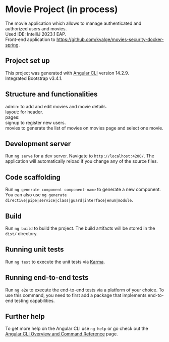 # Movie Project (in process)  
The movie application which allows to manage authenticated and authorized users and movies.  
Used IDE: IntelliJ 2023.1 EAP.  
Front-end application to https://github.com/kvalge/movies-security-docker-spring.  

## Project set up  
This project was generated with [Angular CLI](https://github.com/angular/angular-cli) version 14.2.9.  
Integrated Bootstrap v3.4.1.  

## Structure and functionalities  
admin: to add and edit movies and movie details.  
layout: for header.  
pages:  
signup to register new users.  
movies to generate the list of movies on movies page and select one movie.

## Development server

Run `ng serve` for a dev server. Navigate to `http://localhost:4200/`. The application will automatically reload if you change any of the source files.

## Code scaffolding

Run `ng generate component component-name` to generate a new component. You can also use `ng generate directive|pipe|service|class|guard|interface|enum|module`.

## Build

Run `ng build` to build the project. The build artifacts will be stored in the `dist/` directory.

## Running unit tests

Run `ng test` to execute the unit tests via [Karma](https://karma-runner.github.io).

## Running end-to-end tests

Run `ng e2e` to execute the end-to-end tests via a platform of your choice. To use this command, you need to first add a package that implements end-to-end testing capabilities.

## Further help

To get more help on the Angular CLI use `ng help` or go check out the [Angular CLI Overview and Command Reference](https://angular.io/cli) page.

